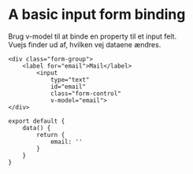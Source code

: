 # A basic input form binding
Brug v-model til at binde en property til et input felt.  
Vuejs finder ud af, hvilken vej dataene ændres.  
```
<div class="form-group">
    <label for="email">Mail</label>
        <input
            type="text"
            id="email"
            class="form-control"
            v-model="email">
</div>

export default {
    data() {
        return {
            email: ''
        }
    }
}
```
